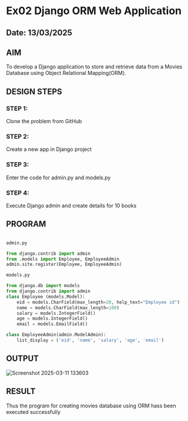 # Ex02 Django ORM Web Application
## Date: 13/03/2025

## AIM
To develop a Django application to store and retrieve data from a Movies Database using Object Relational Mapping(ORM).


## DESIGN STEPS

### STEP 1:
Clone the problem from GitHub

### STEP 2:
Create a new app in Django project

### STEP 3:
Enter the code for admin.py and models.py

### STEP 4:
Execute Django admin and create details for 10 books

## PROGRAM
```python

admin.py

from django.contrib import admin
from .models import Employee, EmployeeAdmin
admin.site.register(Employee, EmployeeAdmin)

models.py

from django.db import models
from django.contrib import admin
class Employee (models.Model):
    eid = models.CharField(max_length=20, help_text="Employee id")
    name = models.CharField(max_length=100)
    salary = models.IntegerField()
    age = models.IntegerField()
    email = models.EmailField()

class EmployeeAdmin(admin.ModelAdmin):
    list_display = ('eid', 'name', 'salary', 'age', 'email')
```


## OUTPUT

![Screenshot 2025-03-11 133603](https://github.com/user-attachments/assets/89aa4c53-0a3e-49be-8137-a9c01765afc6)


## RESULT
Thus the program for creating movies database using ORM hass been executed successfully
